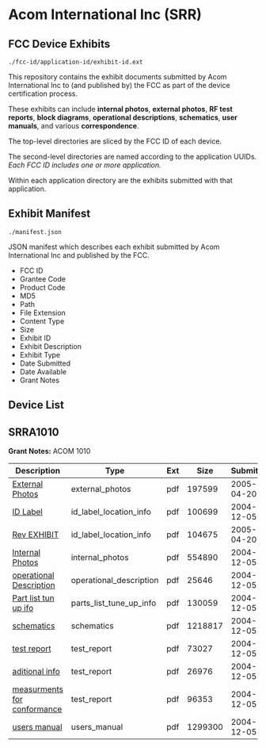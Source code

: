 # Acom International Inc (SRR)
## FCC Device Exhibits

```
./fcc-id/application-id/exhibit-id.ext
```

This repository contains the exhibit documents submitted by Acom International Inc to (and published by) the FCC as part of the device certification process.

These exhibits can include **internal photos**, **external photos**, **RF test reports**, **block diagrams**, **operational descriptions**, **schematics**, **user manuals**, and various **correspondence**.

The top-level directories are sliced by the FCC ID of each device.

The second-level directories are named according to the application UUIDs. *Each FCC ID includes one or more application.*

Within each application directory are the exhibits submitted with that application. 

## Exhibit Manifest

```
./manifest.json
```

JSON manifest which describes each exhibit submitted by Acom International Inc and published by the FCC.

- FCC ID
- Grantee Code
- Product Code
- MD5
- Path
- File Extension
- Content Type
- Size
- Exhibit ID
- Exhibit Description
- Exhibit Type
- Date Submitted
- Date Available
- Grant Notes

## Device List
## SRRA1010
**Grant Notes:** ACOM 1010

| Description | Type | Ext | Size | Submitted | Available |
| ----------- | ---- | --- | ---- | --------- | --------- |
| [External Photos](SRRA1010/7988b297b466aac675ce3ef7540d5156/534446.pdf) | external_photos | pdf | 197599 | 2005-04-20 | 2005-04-20 |
| [ID Label](SRRA1010/7988b297b466aac675ce3ef7540d5156/494163.pdf) | id_label_location_info | pdf | 100699 | 2004-12-05 | 2005-04-20 |
| [Rev EXHIBIT](SRRA1010/7988b297b466aac675ce3ef7540d5156/534442.pdf) | id_label_location_info | pdf | 104675 | 2005-04-20 | 2005-04-20 |
| [Internal Photos](SRRA1010/7988b297b466aac675ce3ef7540d5156/494164.pdf) | internal_photos | pdf | 554890 | 2004-12-05 | None |
| [operational Description](SRRA1010/7988b297b466aac675ce3ef7540d5156/494165.pdf) | operational_description | pdf | 25646 | 2004-12-05 | 2005-04-20 |
| [Part list tun up ifo](SRRA1010/7988b297b466aac675ce3ef7540d5156/494166.pdf) | parts_list_tune_up_info | pdf | 130059 | 2004-12-05 | 2005-04-20 |
| [schematics](SRRA1010/7988b297b466aac675ce3ef7540d5156/494167.pdf) | schematics | pdf | 1218817 | 2004-12-05 | None |
| [test report](SRRA1010/7988b297b466aac675ce3ef7540d5156/494168.pdf) | test_report | pdf | 73027 | 2004-12-05 | 2005-04-20 |
| [aditional  info](SRRA1010/7988b297b466aac675ce3ef7540d5156/494170.pdf) | test_report | pdf | 26976 | 2004-12-05 | 2005-04-20 |
| [measurments for conformance](SRRA1010/7988b297b466aac675ce3ef7540d5156/494171.pdf) | test_report | pdf | 96353 | 2004-12-05 | 2005-04-20 |
| [users manual](SRRA1010/7988b297b466aac675ce3ef7540d5156/494169.pdf) | users_manual | pdf | 1299300 | 2004-12-05 | 2005-04-20 |
